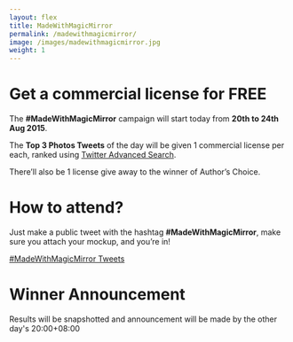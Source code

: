 ```yaml
---
layout: flex
title: MadeWithMagicMirror
permalink: /madewithmagicmirror/
image: /images/madewithmagicmirror.jpg
weight: 1
---
```


# Get a commercial license for FREE

<div class="wrapper" markdown="1">

The **#MadeWithMagicMirror** campaign will start today from **20th to 24th Aug 2015**.

The **Top 3 Photos Tweets** of the day will be given 1 commercial license per each, ranked using [Twitter Advanced Search](https://twitter.com/search-advanced?lang=en).

There’ll also be 1 license give away to the winner of Author’s Choice.
  
  
# How to attend?

Just make a public tweet with the hashtag **#MadeWithMagicMirror**, make sure you attach your mockup, and you’re in!


<div class="flex flex-center twitter-timeline">
<a class="twitter-timeline" href="https://twitter.com/hashtag/MadeWithMagicMirror" data-widget-id="634013791378759681">#MadeWithMagicMirror Tweets</a> <script>!function(d,s,id){var js,fjs=d.getElementsByTagName(s)[0],p=/^http:/.test(d.location)?'http':'https';if(!d.getElementById(id)){js=d.createElement(s);js.id=id;js.src=p+"://platform.twitter.com/widgets.js";fjs.parentNode.insertBefore(js,fjs);}}(document,"script","twitter-wjs");</script>
</div>

# Winner Announcement

Results will be snapshotted and announcement will be made by the other day's 20:00+08:00
